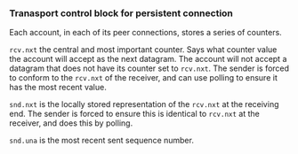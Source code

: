 ### Tranasport control block for persistent connection

Each account, in each of its peer connections, stores a series of counters.

`rcv.nxt` the central and most important counter. Says what counter value the account will accept as the next datagram. The account will not accept a datagram that does not have its counter set to `rcv.nxt`. The sender is forced to conform to the `rcv.nxt` of the receiver, and can use polling to ensure it has the most recent value.

`snd.nxt` is the locally stored representation of the `rcv.nxt` at the receiving end. The sender is forced to ensure this is identical to `rcv.nxt` at the receiver, and does this by polling.

`snd.una` is the most recent sent sequence number.
